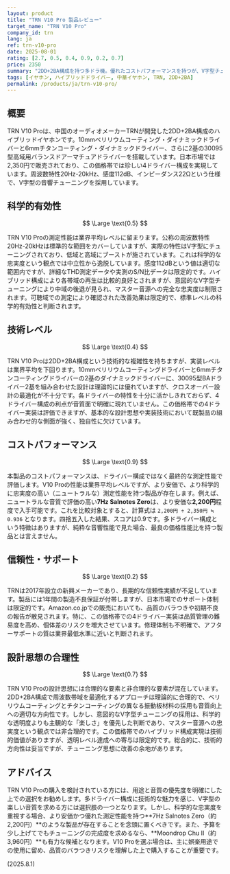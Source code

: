 ```yaml
---
layout: product
title: "TRN V10 Pro 製品レビュー"
target_name: "TRN V10 Pro"
company_id: trn
lang: ja
ref: trn-v10-pro
date: 2025-08-01
rating: [2.7, 0.5, 0.4, 0.9, 0.2, 0.7]
price: 2350
summary: "2DD+2BA構成を持つ多ドラ機。優れたコストパフォーマンスを持つが、V字型チューニングにより科学的忠実度は限定的で、より安価で高性能な代替品も存在する。"
tags: [イヤホン, ハイブリッドドライバー, 中華イヤホン, TRN, 2DD+2BA]
permalink: /products/ja/trn-v10-pro/
---
```


## 概要

TRN V10 Proは、中国のオーディオメーカーTRNが開発した2DD+2BA構成のハイブリッドイヤホンです。10mmベリリウムコーティング・ダイナミックドライバーと6mmチタンコーティング・ダイナミックドライバー、さらに2基の30095型高域用バランスドアーマチュアドライバーを搭載しています。日本市場では2,350円で販売されており、この価格帯では珍しい4ドライバー構成を実現しています。周波数特性20Hz-20kHz、感度112dB、インピーダンス22Ωという仕様で、V字型の音響チューニングを採用しています。

## 科学的有効性

$$ \Large \text{0.5} $$

TRN V10 Proの測定性能は業界平均レベルに留まります。公称の周波数特性20Hz-20kHzは標準的な範囲をカバーしていますが、実際の特性はV字型にチューニングされており、低域と高域にブーストが施されています。これは科学的な忠実度という観点では中立性から逸脱しています。感度112dBという値は適切な範囲内ですが、詳細なTHD測定データや実測のS/N比データは限定的です。ハイブリッド構成により各帯域の再生は比較的良好とされますが、意図的なV字型チューニングにより中域の後退が見られ、マスター音源への完全な忠実度は制限されます。可聴域での測定により確認された改善効果は限定的で、標準レベルの科学的有効性と判断されます。

## 技術レベル

$$ \Large \text{0.4} $$

TRN V10 Proは2DD+2BA構成という技術的な複雑性を持ちますが、実装レベルは業界平均を下回ります。10mmベリリウムコーティングドライバーと6mmチタンコーティングドライバーの2基のダイナミックドライバーに、30095型BAドライバー2基を組み合わせた設計は理論的には優れていますが、クロスオーバー設計の最適化が不十分です。各ドライバーの特性を十分に活かしきれておらず、4ドライバー構成の利点が音質面で明確に現れていません。この価格帯での4ドライバー実装は評価できますが、基本的な設計思想や実装技術において既製品の組み合わせ的な側面が強く、独自性に欠けています。

## コストパフォーマンス

$$ \Large \text{0.9} $$

本製品のコストパフォーマンスは、ドライバー構成ではなく最終的な測定性能で評価します。V10 Proの性能は業界平均レベルですが、より安価で、より科学的に忠実度の高い（ニュートラルな）測定性能を持つ製品が存在します。例えば、ニュートラルな音質で評価の高い**7Hz Salnotes Zero**は、より安価な**2,200円**程度で入手可能です。これを比較対象とすると、計算式は `2,200円 ÷ 2,350円 ≒ 0.936` となります。四捨五入した結果、スコアは0.9です。多ドライバー構成という特徴はありますが、純粋な音響性能で見た場合、最良の価格性能比を持つ製品とは言えません。

## 信頼性・サポート

$$ \Large \text{0.2} $$

TRNは2017年設立の新興メーカーであり、長期的な信頼性実績が不足しています。製品には1年間の製造不良保証が付帯しますが、日本市場でのサポート体制は限定的です。Amazon.co.jpでの販売においても、品質のバラつきや初期不良の報告が散見されます。特に、この価格帯での4ドライバー実装は品質管理の難易度を高め、個体差のリスクを増大させています。修理体制も不明確で、アフターサポートの質は業界最低水準に近いと判断されます。

## 設計思想の合理性

$$ \Large \text{0.7} $$

TRN V10 Proの設計思想には合理的な要素と非合理的な要素が混在しています。2DD+2BA構成で周波数帯域を最適化するアプローチは理論的に合理的で、ベリリウムコーティングとチタンコーティングの異なる振動板材料の採用も音質向上への適切な方向性です。しかし、意図的なV字型チューニングの採用は、科学的な透明度よりも主観的な「楽しさ」を優先した判断であり、マスター音源への忠実度という観点では非合理的です。この価格帯でのハイブリッド構成実現は技術的価値がありますが、透明レベル達成への寄与は限定的です。総合的に、技術的方向性は妥当ですが、チューニング思想に改善の余地があります。

## アドバイス

TRN V10 Proの購入を検討されている方には、用途と音質の優先度を明確にした上での選択をお勧めします。多ドライバー構成に技術的な魅力を感じ、V字型の楽しい音質を求める方には選択肢の一つとなります。しかし、科学的な忠実度を重視する場合、より安価かつ優れた測定性能を持つ**7Hz Salnotes Zero（約2,200円）**のような製品が存在することを念頭に置くべきです。また、予算を少し上げてでもチューニングの完成度を求めるなら、**Moondrop Chu II（約3,960円）**も有力な候補となります。V10 Proを選ぶ場合は、主に娯楽用途での使用に留め、品質のバラつきリスクを理解した上で購入することが重要です。

(2025.8.1)
